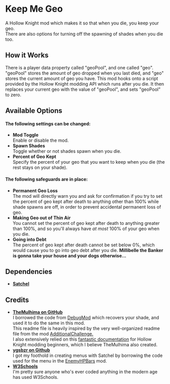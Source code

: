 # Keep Me Geo

A Hollow Knight mod which makes it so that when you die, you keep your geo.  
There are also options for turning off the spawning of shades when you die too.

## How it Works

There is a player data property called "geoPool", and one called "geo". "geoPool" stores the amount of geo dropped when you last died, and "geo" stores the current amount of geo you have. This mod hooks onto a script provided by the Hollow Knight modding API which runs after you die. It then replaces your current geo with the value of "geoPool", and sets "geoPool" to zero.

## Available Options

#### The following settings can be changed:
- **Mod Toggle**  
  Enable or disable the mod.
- **Spawn Shades**  
  Toggle whether or not shades spawn when you die.
- **Percent of Geo Kept**  
  Specify the percent of your geo that you want to keep when you die (the rest stays on your shade).

#### The following safeguards are in place:
- **Permanent Geo Loss**  
  The mod will directly warn you and ask for confirmation if you try to set the percent of geo kept after death to anything other than 100% while shade spawns are off, in order to prevent accidental permanent loss of geo.
- **Making Geo out of Thin Air**  
  You cannot set the percent of geo kept after death to anything greater than 100%, and so you'll always have *at most* 100% of your geo when you die.
- **Going into Debt**  
  The percent of geo kept after death cannot be set below 0%, which would cause you to go into geo debt after you die. **Millibelle the Banker is gonna take your house and your dogs otherwise...**

## Dependencies
- [**Satchel**](https://github.com/TheMulhima/Satchel)

## Credits
- [**TheMulhima on GitHub**](https://github.com/TheMulhima)  
  I borrowed the code from [DebugMod](https://github.com/TheMulhima/HollowKnight.DebugMod) which recovers your shade, and used it to do the same in this mod.  
  This readme file is heavily inspired by the very well-organized readme file from the mod [AdditionalChallenge.](https://github.com/TheMulhima/AdditionalChallenge)  
  I also extensively relied on this [fantastic documentation](https://prashantmohta.github.io/ModdingDocs/) for Hollow Knight modding beginners, which I believe TheMulhima also created.
- [**ygsbzr on Github**](https://github.com/ygsbzr)  
  I got my foothold in creating menus with Satchel by borrowing the code used for the menu in the [EnemyHPBars](https://github.com/ygsbzr/Enemy-HP-Bars) mod.
- [**W3Schools**](https://www.w3schools.com/cs/index.php)  
  I'm pretty sure anyone who's ever coded anything in the modern age has used W3Schools.
